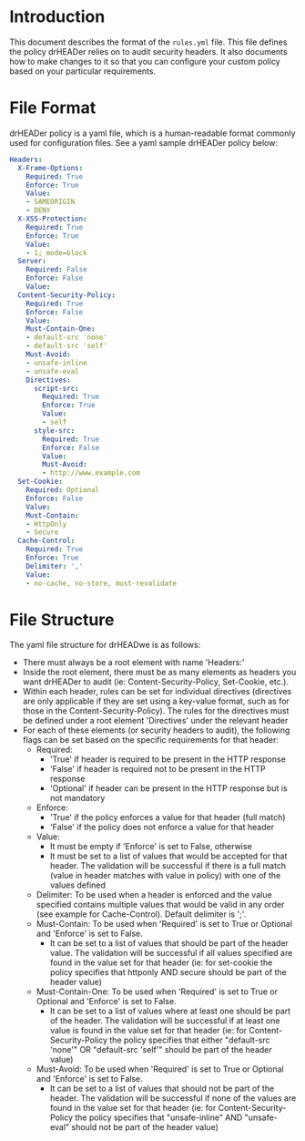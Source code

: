 # Introduction

This document describes the format of the `rules.yml` file. This file defines the policy drHEADer relies on to audit security headers. It also documents how to make changes to it so that you can configure your custom policy based on your particular requirements.

# File Format

drHEADer policy is a yaml file, which is a human-readable format commonly used for configuration files. See a yaml sample drHEADer policy below:

```yaml
Headers:
  X-Frame-Options:
    Required: True
    Enforce: True
    Value:
    - SAMEORIGIN
    - DENY
  X-XSS-Protection:
    Required: True
    Enforce: True
    Value:
    - 1; mode=block
  Server:
    Required: False
    Enforce: False
    Value:
  Content-Security-Policy:
    Required: True
    Enforce: False
    Value:
    Must-Contain-One:
    - default-src 'none'
    - default-src 'self'
    Must-Avoid:
    - unsafe-inline
    - unsafe-eval
    Directives:
      script-src:
        Required: True
        Enforce: True
        Value:
        - self
      style-src:
        Required: True
        Enforce: False
        Value:
        Must-Avoid:
        - http://www.example.com
  Set-Cookie:
    Required: Optional
    Enforce: False
    Value:
    Must-Contain:
    - HttpOnly
    - Secure
  Cache-Control:
    Required: True
    Enforce: True
    Delimiter: ','
    Value:
    - no-cache, no-store, must-revalidate
```

# File Structure

The yaml file structure for drHEADwe is as follows:

* There must always be a root element with name 'Headers:'
* Inside the root element, there must be as many elements as headers you want drHEADer to audit (ie: Content-Security-Policy, Set-Cookie, etc.).
* Within each header, rules can be set for individual directives (directives are only applicable if they are set using a key-value format, such as for those in the Content-Security-Policy).
  The rules for the directives must be defined under a root element 'Directives' under the relevant header
* For each of these elements (or security headers to audit), the following flags can be set based on the specific requirements for that header:
    * Required:
        * 'True' if header is required to be present in the HTTP response
        * 'False' if header is required not to be present in the HTTP response
        * 'Optional' if header can be present in the HTTP response but is not mandatory
    * Enforce:
        * 'True' if the policy enforces a value for that header (full match)
        * 'False' if the policy does not enforce a value for that header
    * Value:
        * It must be empty if 'Enforce' is set to False, otherwise
        * It must be set to a list of values that would be accepted for that header. The validation will be successful if there is a full match (value in header matches with value in policy) with one of the values defined
    * Delimiter: To be used when a header is enforced and the value specified contains multiple values that would be valid in any order (see example for Cache-Control). Default delimiter is ';'.
    * Must-Contain: To be used when 'Required' is set to True or Optional and 'Enforce' is set to False.
        * It can be set to a list of values that should be part of the header value. The validation will be successful if all values specified are found in the value set for that header (ie: for set-cookie the policy specifies that httponly AND secure should be part of the header value)
    * Must-Contain-One: To be used when 'Required' is set to True or Optional and 'Enforce' is set to False.
        * It can be set to a list of values where at least one should be part of the header. The validation will be successful if at least one value is found in the value set for that header (ie: for Content-Security-Policy the policy specifies that either "default-src 'none'" OR "default-src 'self'" should be part of the header value)
    * Must-Avoid: To be used when 'Required' is set to True or Optional and 'Enforce' is set to False.
        * It can be set to a list of values that should not be part of the header. The validation will be successful if none of the values are found in the value set for that header (ie: for Content-Security-Policy the policy specifies that "unsafe-inline" AND "unsafe-eval" should not be part of the header value)
